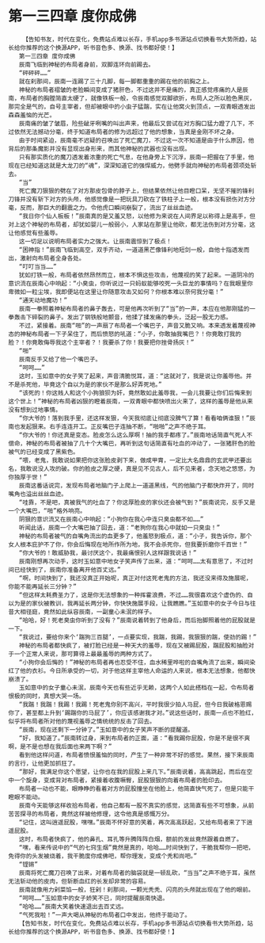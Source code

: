 # 第一三四章 度你成佛
        【告知书友，时代在变化，免费站点难以长存，手机app多书源站点切换看书大势所趋，站长给你推荐的这个换源APP，听书音色多、换源、找书都好使！】
       第一三四章 度你成佛
       辰南飞临到神秘的布局者身前，双脚连环向前踢去。
       “砰砰砰……”
       就在刹那间，辰南一连踢了三十几脚，每一脚都重重的踢在他的前胸之上。
       神秘的布局者褶皱的老脸瞬间变成了猪肝色，不过这并不是痛的，真正感觉疼痛的人是辰南，布局者的胸膛简直太硬了，就像铁板一般，令辰南感觉双脚欲折，布局人之所以脸色黑灰，那完全是气的，自号主宰者，但却被眼中的小虫子猛踹，实在让他窝火到顶点，一双青眼透发出森森羞恼的光芒。
       辰南痛的皱了皱眉，险些龇牙咧嘴的叫出声来，他最后又尝试在对方胸口猛力蹬了几下，不过依然无法撼动分毫，终于知道布局者的修为远超过了他的想象，当真是金刚不坏之身。
       由于时间紧迫，辰南毫不迟疑的召唤出了死亡魔刀，不过这一次不知道是由于什么原因，他背后的那条魔影并没有显现出身形来，而其他神秘的武器也没有出现。
       只有那实质化的魔刀透发着浓重的死亡气息，在他身旁上下沉浮，辰南一把握在了手里，他现在已经知道这就是大龙刀的“魂”，深深知道它的强悍威力，他劈手就向神秘的布局者颈项处斩去。
       “当”
       死亡魔刀狠狠的劈在了对方那皮包骨的脖子上，但结果依然让他目瞪口呆，无坚不摧的锋利刀锋并没有斩下对方的头颅，他感觉像是一把玩具刀砍在了铁柱子上一般，根本没有损伤对方分毫，反而，那巨大的翻震之力。令他虎口瞬间崩裂了，流出了丝丝血迹。
       “我日你个仙人板板！”辰南真的是又羞又怒，以他修为来说在人间界足以称得上是高手，但对上这个神秘的布局者，却犹如婴儿一般弱小，人家站在那里让他砍，都无法伤到对方分毫，这让他感觉有些羞辱。
       这一切足以说明布局者实力之强大。让辰南震惊到了极点！
       “困神指！”辰南飞临到高空，双手齐动，一道道黑芒像锋利地短剑一般，自他十指透发而出，激射向布局者全身各处。
       “叮叮当当……”
       犹如打铁一般，布局者依然昂然而立，根本不惧这些攻击，他蔑视的笑了起来。一道阴冷的意识流在辰南心中响起：“小臭虫，你听说过一只蚂蚁能够咬死一头巨龙的事情吗？在我眼里你卑微如一粒尘埃，我即便站在这里让你随意攻击又如何？你根本难以奈何我分毫！”
       “通天动地魔功！”
       辰南一拳照着神秘布局者的鼻子轰去，可是他再次听到了“当”的一声，本应在他那刚猛的一拳轰击下碎裂的鼻子。发出了钢铁般地颤音，他揉了揉发痛的拳头，泛起一股无力感。
       不过，紧接着。辰南“啪”的一声扇了布局者一个嘴巴子，声音又脆又响。本来透发着蔑视神态的神秘布局者一下子呆住了，而后愤怒的吼道：“小子，你敢抽我嘴巴？！你竟敢打我的脸？！你竟敢侮辱我这个主宰者？！我要杀了你！我要把你挫骨扬灰！”
       “啪”
       辰南反手又给了他一个嘴巴子。
       “呵呵……”
       这时，玉如意中的女子笑了起来，声音清脆悦耳，道：“这就对了，我是说让你羞辱他。并不是杀死他，毕竟这个自以为是的家伙不是那么好弄死地。”
       “该死的！你这贱人和这个小狗狼狈为奸，竟然敢如此羞辱我，一会儿我要让你们后悔来到这个世上！”神秘的布局者凶狠的瞪着辰南，一双青眼中都快喷出火来了，这样的羞辱是他从来没有想到过地事情。
       “你大爷的！落到我手里，还这样发狠，今天我彻底让彻底没脾气了算！看看咱俩谁狠！”辰南也发起狠来。右手连连开工。正反嘴巴子连抽不断，“啪啪”之声不绝于耳。
       “你大爷的！你还真是变态。脸皮怎么这么厚啊！抽的我手都疼了。”辰南地话简直气死人不偿命，神秘的布局者被抽了几十个大嘴巴，再听到这句话简直有吐血的冲动了，一张猪肝色的脸被气的已经变成了黑紫色。
       “喂，老鬼，我敢说如果把你这张脸皮剥下来，做成甲胄，一定比大名鼎鼎的玄武甲还要出名，我敢说没人攻的破。你的脸皮之厚之硬，真是见不见古人，后不见来者，念天地之悠悠，为你独厚于世！”
       辰南这番话说完，发现布局者地脑门子上爬上一道道黑线，气的他脑门子都快炸开了，同时嘴角也溢出丝丝血迹。
       “哇靠，不是吧，真被我气的吐血了？你这厚脸皮的家伙还会被气到？”辰南说完，反手又是一个大嘴巴，“啪”格外响亮。
       阴狠的意识流又在辰南心中响起：“小狗你在我心中连只臭虫都不如……”
       听闻此话，辰南一个大嘴巴抽了回去，道：“老狗你在我心中就如一只臭虫！”
       神秘的布局者被气的自嘴角流出的血更多了，他羞怒到极点，道：“小子，我告诉你，那个女人根本庇护不了你，你会后悔现在地所作所为地，我不会杀死你，但我要折磨你千百世！”
       “你大爷的！敢威胁我，最讨厌这个，我最痛恨别人这样跟我说话！”
       辰南刚想再次动手，这时玉如意中地女子笑声传了出来，道：“呵呵……太有意思了，不过时间已经快到了，辰南你准备离开他百丈远。”
       “啊，时间快到了，我还没真正开始呢，真正对付这死老鬼的方法，我还没来得及施展呢，你能不能再延长三分钟？”
       “但这样太耗费圣力了，这是你无法想象的一种挥霍浪费，不过……我很喜欢这个虚伪的、自以为是的家伙被教训，我再延长两分钟，你快快施展手段，让我瞧瞧。”玉如意中的女子今日与往昔大相径庭，竟然如此纵容辰南，一副童心未泯的样子。
       “哈哈，好！死老臭虫你听到了没有？”辰南说着转到了他身后，而后抬脚照着他的屁股就是一下。
       “我说过，要给你来个‘踹狗三百腿’，一点要实现，我踹，我踢，我狠狠的踹，使劲的踢！”
       神秘的布局者都快疯了，被打脸已经是一种天大的羞辱，现在又被踢屁股，踹屁股和抽脸对于一个正常人来说，那可算得上最最羞辱的两种方式了。
       “小狗你会后悔的！”神秘的布局者再也忍受不住，血水稀里哗啦的自嘴角流了出来，瞬间染红了他的衣衫。今日所承受的一切，对于他这样主宰他人命运的人来说，根本无法想象，他都快崩溃了。
       玉如意中的女子童心未泯，辰南今天也有些近乎无赖，这两个人如此搭档在一起，令布局者恨极的同时，真想大哭一场。
       “我踹！我踹！我踢！我踢！死老鬼你别不高兴，平时我很少拍人马屁，但今日我破格恩赐你了，甚至都上升到‘踢踹你的马屁了’，你应该感谢我才对。”说这些话时，辰南一点也不脸红，似乎将布局者所对他的蔑视羞辱之情统统的反击了回去。
       “辰南，现在还剩下一分钟了。”玉如意中的女子笑声不断的提醒道。
       “好，我知道了。”辰南转过身，来到布局者的正面，道：“看我踢你屁股，你是不是很不爽啊，是不是也想在我后面也来两下啊？”
       看到他这样问道，布局者愤恨羞恼的同时，产生了一种非常不好的感觉。果然，接下来辰南的言行，让他更加抓狂了。
       “那好，我满足你这个愿望，让你也在我的屁股上来几下。”辰南说着，高高跳起，而后在空中一个旋身，变成背对布局者，紧接着收腹噘臀，屁股狠狠的向着布局者的脸印去。
       布局者一动也不能，眼睁睁的看着对方的屁股撞坐在他脸上，他简直快气死了，但是只能干瞪眼不能动。
       辰南今天能够这样收拾布局者，他自己都有一股不真实的感觉，这简直有些不可想象，从前苦苦探寻的布局者，竟然这样被他修理，这令他真是感慨万分。
       “记住，这叫逍遥屁股，嘿嘿。”辰南不怀好意的笑着，再次高高跃起，又给布局者来了下逍遥屁股。
       这时，布局者快疯了，他的鼻孔、耳孔等升腾阵阵白烟，额前的发丝竟然跟着自燃了。
       “嘿，看来传说中的“气的七窍生烟”竟然是真的，哈哈……时间快到了，干脆我帮你一把吧，免得你的头发被烧着，我干脆度你成佛吧，帮你理发，变成个秃和尚吧。”
       “铿锵”
       辰南将死亡魔刀召唤了出来，对着布局者的脑袋就是一顿乱砍，“当当”之声不绝于耳，虽然无法斩动他的皮肉，但斩断血红的长发却非常的容易。
       辰南就像用力剁菜馅一般，狂剁！刹那间，一颗光秃秃、闪亮的头颅就出现在了他的眼前。
       “呵呵……”玉如意中的女子娇笑不已，同时提醒辰南快退。
       “哈哈……”辰南大笑着快速退出去百丈远。
       “气死我啦！”一声大喝从神秘的布局者口中发出，他终于能动了。
       【告知书友，时代在变化，免费站点难以长存，手机app多书源站点切换看书大势所趋，站长给你推荐的这个换源APP，听书音色多、换源、找书都好使！】
